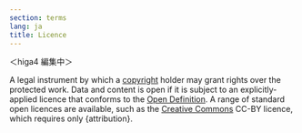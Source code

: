 ```yaml
---
section: terms
lang: ja
title: Licence
---
```


＜higa4 編集中＞

A legal instrument by which a [copyright](/glossary/en/terms/copyright/) holder may grant rights over the protected work. Data and content is open if it is subject to an explicitly-applied licence that conforms to the [Open Definition](/glossary/en/terms/open-definition/). A range of standard open licences are available, such as the [Creative Commons](/glossary/en/terms/creative-commons/) CC-BY licence, which requires only {attribution}.
